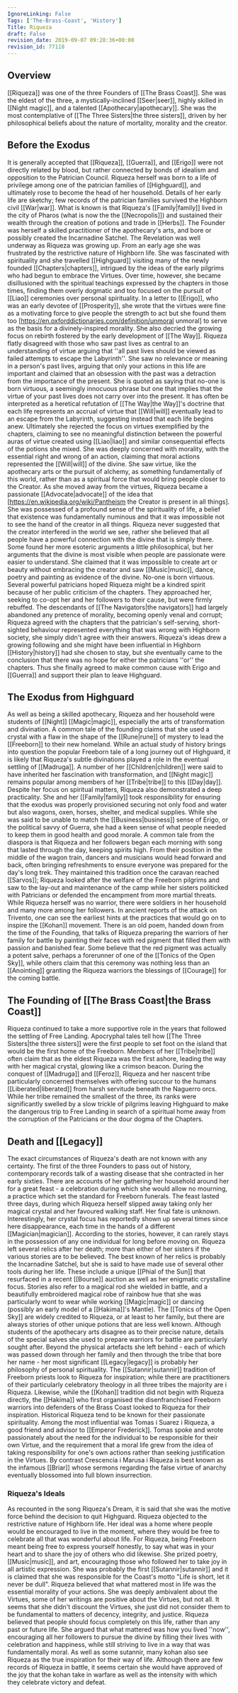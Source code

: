 ```yaml
---
IgnoreLinking: False
Tags: ['The-Brass-Coast', 'History']
Title: Riqueza
draft: False
revision_date: 2019-09-07 09:28:36+00:00
revision_id: 77118
---
```


## Overview
[[Riqueza]] was one of the three Founders of [[The Brass Coast]]. She was the eldest of the three, a mystically-inclined [[Seer|seer]], highly skilled in [[Night magic]], and a talented [[Apothecary|apothecary]]. She was the most contemplative of [[The Three Sisters|the three sisters]], driven by her philosophical beliefs about the nature of mortality, morality and the creator.
## Before the Exodus
It is generally accepted that [[Riqueza]], [[Guerra]], and [[Erigo]] were not directly related by blood, but rather connected by bonds of idealism and opposition to the Patrician Council. Riqueza herself was born to a life of privilege among one of the patrician families of [[Highguard]], and ultimately rose to become the head of her household. Details of her early life are sketchy; few records of the patrician families survived the Highborn civil [[War|war]].
What is known is that Riqueza's [[Family|family]] lived in the city of Pharos (what is now the the [[Necropolis]]) and sustained their wealth through the creation of potions and trade in [[Herbs]]. The Founder was herself a skilled practitioner of the apothecary's arts, and bore or possibly created the Incarnadine Satchel.
The Revelation was well underway as Riqueza was growing up. From an early age she was frustrated by the restrictive nature of Highborn life. She was fascinated with spirituality and she travelled [[Highguard]] visiting many of the newly founded [[Chapters|chapters]], intrigued by the ideas of the early pilgrims who had begun to embrace the Virtues. Over time, however, she became disillusioned with the spiritual teachings expressed by the chapters in those times, finding them overly dogmatic and too focused on the pursuit of [[Liao]] ceremonies over personal spirituality. In a letter to [[Erigo]], who was an early devotee of [[Prosperity]], she wrote that the virtues were fine as a motivating force to give people the strength to act but she found them too [https://en.oxforddictionaries.com/definition/unmoral unmoral] to serve as the basis for a divinely-inspired morality.
She also decried the growing focus on rebirth fostered by the early development of [[The Way]]. Riqueza flatly disagreed with those who saw past lives as central to an understanding of virtue arguing that ''all past lives should be viewed as failed attempts to escape the Labyrinth''. She saw no relevance or meaning in a person's past lives, arguing that only your actions in this life are important and claimed that an obsession with the past was a detraction from the importance of the present. She is quoted as saying that no-one is born virtuous, a seemingly innocuous phrase but one that implies that the virtue of your past lives does not carry over into the present. It has often be interpreted as a heretical refutation of [[The Way|the Way]]'s doctrine that each life represents an accrual of virtue that [[Will|will]] eventually lead to an escape from the Labyrinth, suggesting instead that each life begins anew. 
Ultimately she rejected the focus on virtues exemplified by the chapters, claiming to see no meaningful distinction between the powerful auras of virtue created using [[Liao|liao]] and similar consequential effects of the potions she mixed. She was deeply concerned with morality, with the essential right and wrong of an action, claiming that moral actions represented the [[Will|will]] of the divine. She saw virtue, like the apothecary arts or the pursuit of alchemy, as something fundamentally of this world, rather than as a spiritual force that would bring people closer to the Creator.
As she moved away from the virtues, Riqueza became a passionate [[Advocate|advocate]] of the idea that  [https://en.wikipedia.org/wiki/Pantheism the Creator is present in all things]. She was possessed of a profound sense of the spirituality of life, a belief that existence was fundamentally numinous and that it was impossible not to see the hand of the creator in all things. Riqueza never suggested that the creator interfered in the world we see, rather she believed that all people have a powerful connection with the divine that is simply there. Some found her more esoteric arguments a little philosophical, but her arguments that the divine is most visible when people are passionate were easier to understand. She claimed that it was impossible to create art or beauty without embracing the creator and saw [[Music|music]], dance, poetry and painting as evidence of the divine.
No-one is born virtuous.
Several powerful patricians hoped Riqueza might be a kindred spirit because of her public criticism of the chapters. They approached her, seeking to co-opt her and her followers to their cause, but were firmly rebuffed. The descendants of [[The Navigators|the navigators]] had largely abandoned any pretence of morality, becoming openly venal and corrupt; Riqueza agreed with the chapters that the patrician's self-serving, short-sighted behaviour represented everything that was wrong with Highborn society, she simply didn't agree with their answers. 
Riqueza's ideas drew a growing following and she might have been influential in Highborn [[History|history]] had she chosen to stay, but she eventually came to the conclusion that there was no hope for either the patricians ''or'' the chapters. Thus she finally agreed to make common cause with Erigo and [[Guerra]] and support their plan to leave Highguard.
## The Exodus from Highguard
As well as being a skilled apothecary, Riqueza and her household were students of [[Night]] [[Magic|magic]], especially the arts of transformation and divination. A common tale of the founding claims that she used a crystal with a flaw in the shape of the [[Rune|rune]] of mystery to lead the [[Freeborn]] to their new homeland. While an actual study of history brings into question the popular Freeborn tale of a long journey out of Highguard, it is likely that Riqueza's subtle divinations played a role in the eventual settling of [[Madruga]]. A number of her [[Children|children]] were said to have inherited her fascination with transformation, and [[Night magic]] remains popular among members of her [[Tribe|tribe]] to this [[Day|day]]. 
Despite her focus on spiritual matters, Riqueza also demonstrated a deep practicality. She and her [[Family|family]] took responsibility for ensuring that the exodus was properly provisioned securing not only food and water but also wagons, oxen, horses, shelter, and medical supplies. While she was said to be unable to match the [[Business|business]] sense of Erigo, or the political savvy of Guerra, she had a keen sense of what people needed to keep them in good health and good morale.
A common tale from the diaspora is that Riqueza and her followers began each morning with song that lasted through the day, keeping spirits high. From their position in the middle of the wagon train, dancers and musicians would head forward and back, often bringing refreshments to ensure everyone was prepared for the day's long trek. They maintained this tradition once the caravan reached [[Sarvos]]; Riqueza looked after the welfare of the Freeborn pilgrims and saw to the lay-out and maintenance of the camp while her sisters politicked with Patricians or defended the encampment from more martial threats.
While Riqueza herself was no warrior, there were soldiers in her household and many more among her followers. In ancient reports of the attack on Trivento, one can see the earliest hints at the practices that would go on to inspire the [[Kohan]] movement. There is an old poem, handed down from the time of the Founding, that talks of Riqueza preparing the warriors of her family for battle by painting their faces with red pigment that filled them with passion and banished fear. Some believe that the red pigment was actually a potent salve, perhaps a forerunner of one of the [[Tonics of the Open Sky]], while others claim that this ceremony was nothing less than an [[Anointing]] granting the Riqueza warriors the blessings of [[Courage]] for the coming battle.
## The Founding of [[The Brass Coast|the Brass Coast]]
Riqueza continued to take a more supportive role in the years that followed the settling of Free Landing. Apocryphal tales tell how [[The Three Sisters|the three sisters]] were the first people to set foot on the island that would be the first home of the Freeborn. Members of her [[Tribe|tribe]] often claim that as the eldest Riqueza was the first ashore, leading the way with her magical crystal, glowing like a crimson beacon.
During the conquest of [[Madruga]] and [[Feroz]], Riqueza and her nascent tribe particularly concerned themselves with offering succour to the humans [[Liberated|liberated]] from harsh servitude beneath the Naguerro orcs. While her tribe remained the smallest of the three, its ranks were significantly swelled by a slow trickle of pilgrims leaving Highguard to make the dangerous trip to Free Landing in search of a spiritual home away from the corruption of the Patricians or the dour dogma of the Chapters.
## Death and [[Legacy]]
The exact circumstances of Riqueza's death are not known with any certainty. The first of the three Founders to pass out of history, contemporary records talk of a wasting disease that she contracted in her early sixties. There are accounts of her gathering her household around her for a great feast - a celebration during which she would allow no mourning, a practice which set the standard for Freeborn funerals. The feast lasted three days, during which Riqueza herself slipped away taking only her magical crystal and her favoured walking staff. Her final fate is unknown. Interestingly, her crystal focus has reportedly shown up several times since here disappearance, each time in the hands of a different [[Magician|magician]]. According to the stories, however, it can rarely stays in the possession of any one individual for long before moving on.
Riqueza left several relics after her death; more than either of her sisters if the various stories are to be believed. The best known of her relics is probably the Incarnadine Satchel, but she is said to have made use of several other tools during her life. These include a unique [[Phial of the Sun]] that resurfaced in a recent [[Bourse]] auction as well as her enigmatic crystalline focus. Stories also refer to a magical rod she wielded in battle, and a beautifully embroidered magical robe of rainbow hue that she was particularly wont to wear while working [[Magic|magic]] or dancing (possibly an early model of a [[Hakima]]'s Mantle). The [[Tonics of the Open Sky]] are widely credited to Riqueza, or at least to her family, but there are always stories of other unique potions that are less well known. Although students of the apothecary arts disagree as to their precise nature, details of the special salves she used to prepare warriors for battle are particularly sought after.
Beyond the physical artefacts she left behind - each of which was passed down through her family and then through the tribe that bore her name - her most significant [[Legacy|legacy]] is probably her philosophy of personal spirituality. The [[Sutannir|sutannir]] tradition of Freeborn priests look to Riqueza for inspiration; while there are practitioners of their particularly celebratory theology in all three tribes the majority are i Riqueza. Likewise, while the [[Kohan]] tradition did not begin with Riqueza directly, the [[Hakima]] who first organised the disenfranchised Freeborn warriors into defenders of the Brass Coast looked to Riqueza for their inspiration.
Historical Riqueza tend to be known for their passionate spirituality. Among the most influential was Tomas i Suarez i Riqueza, a good friend and advisor to [[Emperor Frederick]]. Tomas spoke and wrote passionately about the need for the individual to be responsible for their own Virtue, and the requirement that a moral life grew from the idea of taking responsibility for one's own actions rather than seeking justification in the Virtues. By contrast Crescencia i Marusa i Riqueza is best known as the infamous [[Briar]] whose sermons regarding the false virtue of anarchy eventually blossomed into full blown insurrection. 
### Riqueza's Ideals
As recounted in the song Riqueza's Dream, it is said that she was the motive force behind the decision to quit Highguard. Riqueza objected to the restrictive nature of Highborn life. Her ideal was a home where people would be encouraged to live in the moment, where they would be free to celebrate all that was wonderful about life. For Riqueza, being Freeborn meant being free to express yourself honestly, to say what was in your heart and to share the joy of others who did likewise. She prized poetry, [[Music|music]], and art, encouraging those who followed her to take joy in all artistic expression. She was probably the first [[Sutannir|sutannir]] and it is claimed that she was responsible for the Coast's motto "Life is short, let it never be dull".
Riqueza believed that what mattered most in life was the essential morality of your actions. She was deeply ambivalent about the Virtues, some of her writings are positive about the Virtues, but not all. It seems that she didn't discount the Virtues, she just did not consider them to be fundamental to matters of decency, integrity, and justice. Riqueza believed that people should focus completely on this life, rather than any past or future life. She argued that what mattered was how you lived ''now'', encouraging all her followers to pursue the divine by filling their lives with celebration and happiness, while still striving to live in a way that was fundamentally moral.
As well as some sutannir, many kohan also see Riqueza as the true inspiration for their way of life. Although there are few records of Riqueza in battle, it seems certain she would have approved of the joy that the kohan take in warfare as well as the intensity with which they celebrate victory and defeat.